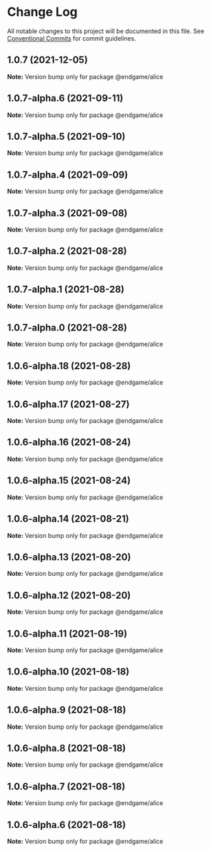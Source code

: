# Change Log

All notable changes to this project will be documented in this file.
See [Conventional Commits](https://conventionalcommits.org) for commit guidelines.

## 1.0.7 (2021-12-05)

**Note:** Version bump only for package @endgame/alice





## 1.0.7-alpha.6 (2021-09-11)

**Note:** Version bump only for package @endgame/alice





## 1.0.7-alpha.5 (2021-09-10)

**Note:** Version bump only for package @endgame/alice





## 1.0.7-alpha.4 (2021-09-09)

**Note:** Version bump only for package @endgame/alice





## 1.0.7-alpha.3 (2021-09-08)

**Note:** Version bump only for package @endgame/alice





## 1.0.7-alpha.2 (2021-08-28)

**Note:** Version bump only for package @endgame/alice





## 1.0.7-alpha.1 (2021-08-28)

**Note:** Version bump only for package @endgame/alice





## 1.0.7-alpha.0 (2021-08-28)

**Note:** Version bump only for package @endgame/alice

## 1.0.6-alpha.18 (2021-08-28)

**Note:** Version bump only for package @endgame/alice

## 1.0.6-alpha.17 (2021-08-27)

**Note:** Version bump only for package @endgame/alice

## 1.0.6-alpha.16 (2021-08-24)

**Note:** Version bump only for package @endgame/alice

## 1.0.6-alpha.15 (2021-08-24)

**Note:** Version bump only for package @endgame/alice

## 1.0.6-alpha.14 (2021-08-21)

**Note:** Version bump only for package @endgame/alice

## 1.0.6-alpha.13 (2021-08-20)

**Note:** Version bump only for package @endgame/alice

## 1.0.6-alpha.12 (2021-08-20)

**Note:** Version bump only for package @endgame/alice

## 1.0.6-alpha.11 (2021-08-19)

**Note:** Version bump only for package @endgame/alice

## 1.0.6-alpha.10 (2021-08-18)

**Note:** Version bump only for package @endgame/alice

## 1.0.6-alpha.9 (2021-08-18)

**Note:** Version bump only for package @endgame/alice

## 1.0.6-alpha.8 (2021-08-18)

**Note:** Version bump only for package @endgame/alice

## 1.0.6-alpha.7 (2021-08-18)

**Note:** Version bump only for package @endgame/alice

## 1.0.6-alpha.6 (2021-08-18)

**Note:** Version bump only for package @endgame/alice

